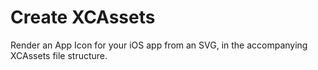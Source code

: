 # Create XCAssets

Render an App Icon for your iOS app from an SVG, in the accompanying XCAssets file structure.
